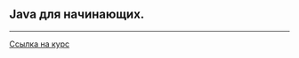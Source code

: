 ## Java для начинающих.
***
[Ссылка на курс](https://www.youtube.com/playlist?list=PLAma_mKffTOSUkXp26rgdnC0PicnmnDak)